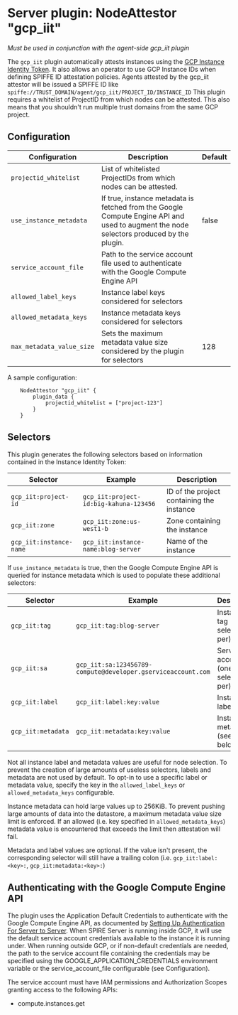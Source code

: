 # Server plugin: NodeAttestor "gcp_iit"

*Must be used in conjunction with the agent-side gcp_iit plugin*

The `gcp_iit` plugin automatically attests instances using the [GCP Instance Identity Token](https://cloud.google.com/compute/docs/instances/verifying-instance-identity). It also allows an operator to use GCP Instance IDs when defining SPIFFE ID attestation policies.
Agents attested by the gcp_iit attestor will be issued a SPIFFE ID like `spiffe://TRUST_DOMAIN/agent/gcp_iit/PROJECT_ID/INSTANCE_ID`
This plugin requires a whitelist of ProjectID from which nodes can be attested. This also means that you shouldn't run multiple trust domains from the same GCP project.

## Configuration

| Configuration             | Description                                                                                        | Default                                    |
|---------------------------|----------------------------------------------------------------------------------------------------|--------------------------------------------|
| `projectid_whitelist`     | List of whitelisted ProjectIDs from which nodes can be attested.  |         |
| `use_instance_metadata`   | If true, instance metadata is fetched from the Google Compute Engine API and used to augment the node selectors produced by the plugin. | false |
| `service_account_file`  | Path to the service account file used to authenticate with the Google Compute Engine API |     |
| `allowed_label_keys`      | Instance label keys considered for selectors | |
| `allowed_metadata_keys`   | Instance metadata keys considered for selectors | |
| `max_metadata_value_size` | Sets the maximum metadata value size considered by the plugin for selectors | 128 |

A sample configuration:

```
    NodeAttestor "gcp_iit" {
        plugin_data {
            projectid_whitelist = ["project-123"]
        }
    }
```

## Selectors

This plugin generates the following selectors based on information contained in the Instance Identity Token:

| Selector                   | Example                                                      | Description                               |
| -------------------------- | ------------------------------------------------------------ | ----------------------------------------- |
| `gcp_iit:project-id`       | `gcp_iit:project-id:big-kahuna-123456`                       | ID of the project containing the instance |
| `gcp_iit:zone`             | `gcp_iit:zone:us-west1-b`                                    | Zone containing the instance              |
| `gcp_iit:instance-name`    | `gcp_iit:instance-name:blog-server`                          | Name of the instance                      |

If `use_instance_metadata` is true, then the Google Compute Engine API is queried for instance metadata which is used to populate these additional selectors:

| Selector                   | Example                                                      | Description                                                                     |
| -------------------------- | ------------------------------------------------------------ | --------------------------------------------------------------------------------|
| `gcp_iit:tag`              | `gcp_iit:tag:blog-server`                                    | Instance tag (one selector per)
| `gcp_iit:sa`               | `gcp_iit:sa:123456789-compute@developer.gserviceaccount.com` | Service account (one selector per) 
| `gcp_iit:label`            | `gcp_iit:label:key:value`                                    | Instance label
| `gcp_iit:metadata`         | `gcp_iit:metadata:key:value`                                 | Instance metadata (see caveat below)

Not all instance label and metadata values are useful for node selection. To
prevent the creation of large amounts of useless selectors, labels and metadata
are not used by default. To opt-in to use a specific label or metadata value,
specify the key in the `allowed_label_keys` or `allowed_metadata_keys`
configurable.

Instance metadata can hold large values up to 256KiB. To prevent pushing large amounts
of data into the datastore, a maximum metadata value size limit is enforced. If
an allowed (i.e. key specified in `allowed_metadata_keys`) metadata value is
encountered that exceeds the limit then attestation will fail.

Metadata and label values are optional. If the value isn't present, the
corresponding selector will still have a trailing colon (i.e.
`gcp_iit:label:<key>:`, `gcp_iit:metadata:<key>:`)

## Authenticating with the Google Compute Engine API
The plugin uses the Application Default Credentials to authenticate with the Google Compute Engine API, as documented by [Setting Up Authentication For Server to Server](https://cloud.google.com/docs/authentication/production). When SPIRE Server is running inside GCP, it will use the default service account credentials available to the instance it is running under. When running outside GCP, or if non-default credentials are needed, the path to the service account file containing the credentials may be specified using the GOOGLE_APPLICATION_CREDENTIALS environment variable or the service_account_file configurable (see Configuration).

The service account must have IAM permissions and Authorization Scopes granting access to the following APIs:
* compute.instances.get
